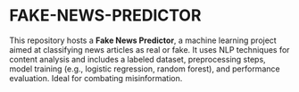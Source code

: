 # FAKE-NEWS-PREDICTOR
This repository hosts a **Fake News Predictor**, a machine learning project aimed at classifying news articles as real or fake. It uses NLP techniques for content analysis and includes a labeled dataset, preprocessing steps, model training (e.g., logistic regression, random forest), and performance evaluation. Ideal for combating misinformation.

